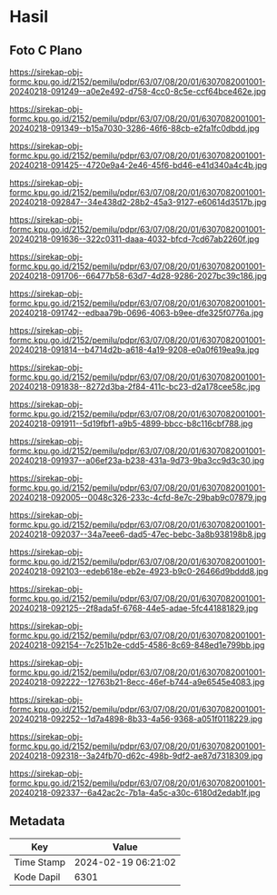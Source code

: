 # Hasil

## Foto C Plano

https://sirekap-obj-formc.kpu.go.id/2152/pemilu/pdpr/63/07/08/20/01/6307082001001-20240218-091249--a0e2e492-d758-4cc0-8c5e-ccf64bce462e.jpg

https://sirekap-obj-formc.kpu.go.id/2152/pemilu/pdpr/63/07/08/20/01/6307082001001-20240218-091349--b15a7030-3286-46f6-88cb-e2fa1fc0dbdd.jpg

https://sirekap-obj-formc.kpu.go.id/2152/pemilu/pdpr/63/07/08/20/01/6307082001001-20240218-091425--4720e9a4-2e46-45f6-bd46-e41d340a4c4b.jpg

https://sirekap-obj-formc.kpu.go.id/2152/pemilu/pdpr/63/07/08/20/01/6307082001001-20240218-092847--34e438d2-28b2-45a3-9127-e60614d3517b.jpg

https://sirekap-obj-formc.kpu.go.id/2152/pemilu/pdpr/63/07/08/20/01/6307082001001-20240218-091636--322c0311-daaa-4032-bfcd-7cd67ab2260f.jpg

https://sirekap-obj-formc.kpu.go.id/2152/pemilu/pdpr/63/07/08/20/01/6307082001001-20240218-091706--66477b58-63d7-4d28-9286-2027bc39c186.jpg

https://sirekap-obj-formc.kpu.go.id/2152/pemilu/pdpr/63/07/08/20/01/6307082001001-20240218-091742--edbaa79b-0696-4063-b9ee-dfe325f0776a.jpg

https://sirekap-obj-formc.kpu.go.id/2152/pemilu/pdpr/63/07/08/20/01/6307082001001-20240218-091814--b4714d2b-a618-4a19-9208-e0a0f619ea9a.jpg

https://sirekap-obj-formc.kpu.go.id/2152/pemilu/pdpr/63/07/08/20/01/6307082001001-20240218-091838--8272d3ba-2f84-411c-bc23-d2a178cee58c.jpg

https://sirekap-obj-formc.kpu.go.id/2152/pemilu/pdpr/63/07/08/20/01/6307082001001-20240218-091911--5d19fbf1-a9b5-4899-bbcc-b8c116cbf788.jpg

https://sirekap-obj-formc.kpu.go.id/2152/pemilu/pdpr/63/07/08/20/01/6307082001001-20240218-091937--a06ef23a-b238-431a-9d73-9ba3cc9d3c30.jpg

https://sirekap-obj-formc.kpu.go.id/2152/pemilu/pdpr/63/07/08/20/01/6307082001001-20240218-092005--0048c326-233c-4cfd-8e7c-29bab9c07879.jpg

https://sirekap-obj-formc.kpu.go.id/2152/pemilu/pdpr/63/07/08/20/01/6307082001001-20240218-092037--34a7eee6-dad5-47ec-bebc-3a8b938198b8.jpg

https://sirekap-obj-formc.kpu.go.id/2152/pemilu/pdpr/63/07/08/20/01/6307082001001-20240218-092103--edeb618e-eb2e-4923-b9c0-26466d9bddd8.jpg

https://sirekap-obj-formc.kpu.go.id/2152/pemilu/pdpr/63/07/08/20/01/6307082001001-20240218-092125--2f8ada5f-6768-44e5-adae-5fc441881829.jpg

https://sirekap-obj-formc.kpu.go.id/2152/pemilu/pdpr/63/07/08/20/01/6307082001001-20240218-092154--7c251b2e-cdd5-4586-8c69-848ed1e799bb.jpg

https://sirekap-obj-formc.kpu.go.id/2152/pemilu/pdpr/63/07/08/20/01/6307082001001-20240218-092222--12763b21-8ecc-46ef-b744-a9e6545e4083.jpg

https://sirekap-obj-formc.kpu.go.id/2152/pemilu/pdpr/63/07/08/20/01/6307082001001-20240218-092252--1d7a4898-8b33-4a56-9368-a051f0118229.jpg

https://sirekap-obj-formc.kpu.go.id/2152/pemilu/pdpr/63/07/08/20/01/6307082001001-20240218-092318--3a24fb70-d62c-498b-9df2-ae87d7318309.jpg

https://sirekap-obj-formc.kpu.go.id/2152/pemilu/pdpr/63/07/08/20/01/6307082001001-20240218-092337--6a42ac2c-7b1a-4a5c-a30c-6180d2edab1f.jpg


## Metadata

| Key        | Value               |
| ---------- | ------------------- |
| Time Stamp | 2024-02-19 06:21:02 |
| Kode Dapil | 6301                |



